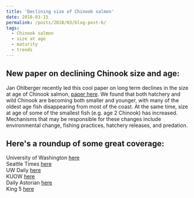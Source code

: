 ```yaml
---
title: 'Declining size of Chinook salmon'
date: 2018-03-15
permalink: /posts/2018/03/blog-post-6/
tags:
  - Chinook salmon
  - size at age
  - maturity 
  - trends
---
```


## New paper on declining Chinook size and age: 

Jan Ohlberger recently led this cool paper on long term declines in the size at age of Chinook salmon, [paper here](https://onlinelibrary.wiley.com/doi/full/10.1111/faf.12272). We found that both hatchery and wild Chinook are becoming both smaller and younger, with many of the oldest age fish disappearing from most of the coast. At the same time, size at age of some of the smallest fish (e.g. age 2 Chinook) has increased. Mechanisms that may be responsible for these changes include environmental change, fishing practices, hatchery releases, and predation. 

## Here's a roundup of some great coverage:  
University of Washington [here](https://www.washington.edu/news/2018/02/27/largest-chinook-salmon-disappearing-from-west-coast/)  
Seattle Times [here](https://www.seattletimes.com/seattle-news/environment/no-more-kings-of-the-columbia-chinook-salmon-much-smaller-younger-these-days-study-finds/)  
UW Daily [here](http://www.dailyuw.com/science/article_539b336e-30a0-11e8-ac93-af520232b02f.html)  
KUOW [here](http://kuow.org/post/why-don-t-you-see-people-sized-salmon-anymore)  
Daily Astorian [here](http://www.dailyastorian.com/Local_News/20180302/for-king-salmon-a-shrinking-feeling)  
King 5 [here](http://www.king5.com/article/news/local/king-salmon-are-shrinking-and-orcas-are-partly-to-blame-uw-study-says/281-524174508)  
